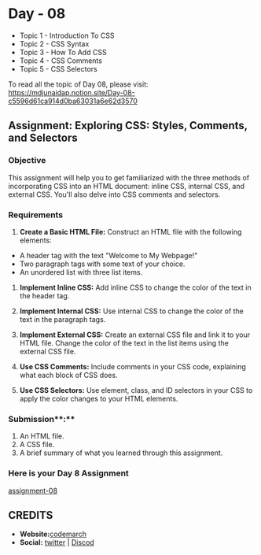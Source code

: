 # Day - 08

- Topic 1 - Introduction To CSS
- Topic 2 - CSS Syntax
- Topic 3 - How To Add CSS
- Topic 4 - CSS Comments
- Topic 5 - CSS Selectors

To read all the topic of Day 08, please visit: <https://mdjunaidap.notion.site/Day-08-c5596d61ca914d0ba63031a6e62d3570>

## Assignment: Exploring CSS: Styles, Comments, and Selectors

### Objective

This assignment will help you to get familiarized with the three methods of incorporating CSS into an HTML document: inline CSS, internal CSS, and external CSS. You'll also delve into CSS comments and selectors.

### Requirements

1. **Create a Basic HTML File:** Construct an HTML file with the following elements:

- A header tag with the text "Welcome to My Webpage!"
- Two paragraph tags with some text of your choice.
- An unordered list with three list items.

1. **Implement Inline CSS:** Add inline CSS to change the color of the text in the header tag.

2. **Implement Internal CSS:** Use internal CSS to change the color of the text in the paragraph tags.

3. **Implement External CSS:** Create an external CSS file and link it to your HTML file. Change the color of the text in the list items using the external CSS file.

4. **Use CSS Comments:** Include comments in your CSS code, explaining what each block of CSS does.

5. **Use CSS Selectors:** Use element, class, and ID selectors in your CSS to apply the color changes to your HTML elements.

### Submission**:**

1. An HTML file.
2. A CSS file.
3. A brief summary of what you learned through this assignment.

### Here is your Day 8 Assignment

[assignment-08](./image%20(8).png)

## CREDITS

- **Website:**[codemarch](https://codemarch.gumroad.com/)
- **Social:** [twitter](https://twitter.com/codemarch) | [Discod](https://discord.com/invite/7g9WddcyKt)
